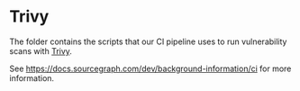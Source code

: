 # Trivy

The folder contains the scripts that our CI pipeline uses to run vulnerability scans with [Trivy](https://aquasecurity.github.io/trivy/).

See https://docs.sourcegraph.com/dev/background-information/ci for more information.

